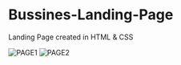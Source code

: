 # Bussines-Landing-Page
Landing Page created in HTML &amp; CSS

![PAGE1](./Snap1.png)
![PAGE2](./Snap2.jpg)
